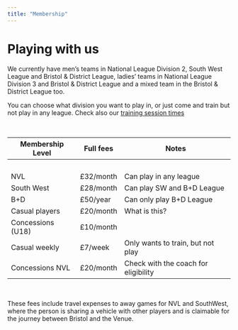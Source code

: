 ```yaml
---
title: "Membership"
---
```


# Playing with us

We currently have men’s teams in National League Division 2, South
West League and Bristol & District League, ladies’ teams in National
League Division 3 and Bristol & District League and a mixed team in the
Bristol & District League too.

You can choose what division you want to play in, or just come and
train but not play in any league. Check also our [training session times](/sessions/)

<br>

Membership Level  | Full fees | Notes
----------------- | --------- | -----
<br>              |           |
NVL 			  | £32/month | Can play in any league
South West 		  | £28/month | Can play SW and B+D League
B+D 			  | £50/year  | Can only play B+D League
Casual players 	  | £20/month | What is this?
Concessions (U18) | £10/month |
Casual weekly 	  | £7/week   | Only wants to train, but not play
Concessions NVL   | £20/month | Check with the coach for eligibility

<br>

These fees include travel expenses to away games for NVL and
SouthWest, where the person is sharing a vehicle with other players
and is claimable for the journey between Bristol and the Venue.

<br>
